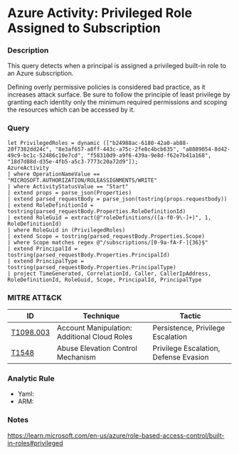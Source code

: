 # Azure Activity: Privileged Role Assigned to Subscription

### Description
This query detects when a principal is assigned a privileged built-in role to an Azure subscription.

Defining overly permissive policies is considered bad practice, as it increases attack surface. Be sure to follow the principle of least privilege by granting each identity only the minimum required permissions and scoping the resources which can be accessed by it.

### Query
```kql
let PrivilegedRoles = dynamic (["b24988ac-6180-42a0-ab88-20f7382dd24c", "8e3af657-a8ff-443c-a75c-2fe8c4bcb635", "a8889054-8d42-49c9-bc1c-52486c10e7cd", "f58310d9-a9f6-439a-9e8d-f62e7b41a168", "18d7d88d-d35e-4fb5-a5c3-7773c20a72d9"]);
AzureActivity
| where OperationNameValue == "MICROSOFT.AUTHORIZATION/ROLEASSIGNMENTS/WRITE"
| where ActivityStatusValue == "Start"
| extend props = parse_json(Properties)
| extend parsed_requestBody = parse_json(tostring(props.requestbody))
| extend RoleDefinitionId = tostring(parsed_requestBody.Properties.RoleDefinitionId)
| extend RoleGuid = extract(@"roleDefinitions/([a-f0-9\-]+)", 1, RoleDefinitionId)
| where RoleGuid in (PrivilegedRoles)
| extend Scope = tostring(parsed_requestBody.Properties.Scope)
| where Scope matches regex @"/subscriptions/[0-9a-fA-F-]{36}$"
| extend PrincipalId = tostring(parsed_requestBody.Properties.PrincipalId)
| extend PrincipalType = tostring(parsed_requestBody.Properties.PrincipalType)
| project TimeGenerated, CorrelationId, Caller, CallerIpAddress, RoleDefinitionId, RoleGuid, Scope, PrincipalId, PrincipalType
```

### MITRE ATT&CK
| ID | Technique | Tactic |
|----|-----------|--------|
| [T1098.003](https://attack.mitre.org/techniques/T1098/003/) | Account Manipulation: Additional Cloud Roles | Persistence, Privilege Escalation |
| [T1548](https://attack.mitre.org/techniques/T1548/) | Abuse Elevation Control Mechanism | Privilege Escalation, Defense Evasion |

### Analytic Rule
- Yaml: []()
- ARM: []()

### Notes
https://learn.microsoft.com/en-us/azure/role-based-access-control/built-in-roles#privileged